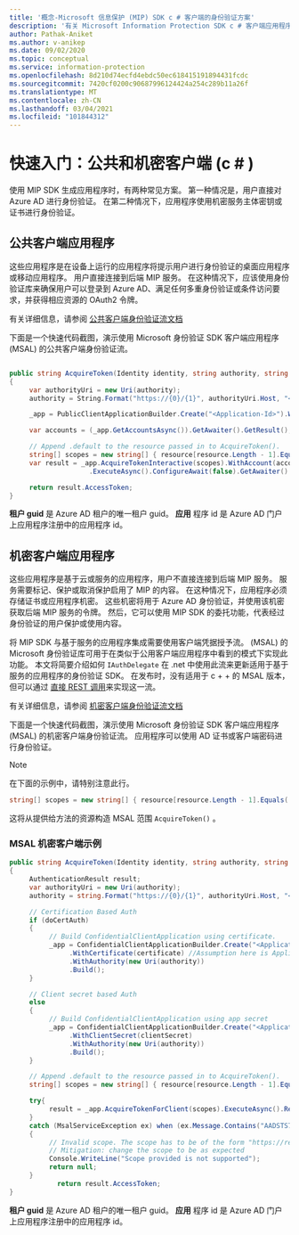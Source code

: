 ```yaml
---
title: '概念-Microsoft 信息保护 (MIP) SDK c # 客户端的身份验证方案'
description: '有关 Microsoft Information Protection SDK c # 客户端应用程序的身份验证方案的技术详细信息。'
author: Pathak-Aniket
ms.author: v-anikep
ms.date: 09/02/2020
ms.topic: conceptual
ms.service: information-protection
ms.openlocfilehash: 8d210d74ecfd4ebdc50ec618415191894431fcdc
ms.sourcegitcommit: 7420cf0200c90687996124424a254c289b11a26f
ms.translationtype: MT
ms.contentlocale: zh-CN
ms.lasthandoff: 03/04/2021
ms.locfileid: "101844312"
---
```

# <a name="quickstart-public-and-confidential-clients-c"></a>快速入门：公共和机密客户端 (c # ) 

使用 MIP SDK 生成应用程序时，有两种常见方案。 第一种情况是，用户直接对 Azure AD 进行身份验证。 在第二种情况下，应用程序使用机密服务主体密钥或证书进行身份验证。

## <a name="public-client-applications"></a>公共客户端应用程序

这些应用程序是在设备上运行的应用程序将提示用户进行身份验证的桌面应用程序或移动应用程序。 用户直接连接到后端 MIP 服务。 在这种情况下，应该使用身份验证库来确保用户可以登录到 Azure AD、满足任何多重身份验证或条件访问要求，并获得相应资源的 OAuth2 令牌。

有关详细信息，请参阅 [公共客户端身份验证流文档](/azure/active-directory/develop/msal-net-initializing-client-applications#initializing-a-public-client-application-from-configuration-options)

下面是一个快速代码截图，演示使用 Microsoft 身份验证 SDK 客户端应用程序 (MSAL) 的公共客户端身份验证流。

```csharp

public string AcquireToken(Identity identity, string authority, string resource, string claims)
{
     var authorityUri = new Uri(authority);
     authority = String.Format("https://{0}/{1}", authorityUri.Host, "<Tenant-GUID>");

     _app = PublicClientApplicationBuilder.Create("<Application-Id>").WithAuthority(authority).WithDefaultRedirectUri().Build();

     var accounts = (_app.GetAccountsAsync()).GetAwaiter().GetResult();

     // Append .default to the resource passed in to AcquireToken().
     string[] scopes = new string[] { resource[resource.Length - 1].Equals('/') ? $"{resource}.default" : $"{resource}/.default" };
     var result = _app.AcquireTokenInteractive(scopes).WithAccount(accounts.FirstOrDefault()).WithPrompt(Prompt.SelectAccount)
                    .ExecuteAsync().ConfigureAwait(false).GetAwaiter().GetResult();

     return result.AccessToken;
}
```

**租户 guid** 是 Azure AD 租户的唯一租户 guid。
**应用** 程序 id 是 Azure AD 门户上应用程序注册中的应用程序 id。

## <a name="confidential-client-applications"></a>机密客户端应用程序

这些应用程序是基于云或服务的应用程序，用户不直接连接到后端 MIP 服务。 服务需要标记、保护或取消保护启用了 MIP 的内容。 在这种情况下，应用程序必须存储证书或应用程序机密。 这些机密将用于 Azure AD 身份验证，并使用该机密获取后端 MIP 服务的令牌。 然后，它可以使用 MIP SDK 的委托功能，代表经过身份验证的用户保护或使用内容。

将 MIP SDK 与基于服务的应用程序集成需要使用客户端凭据授予流。  (MSAL) 的 Microsoft 身份验证库可用于在类似于公用客户端应用程序中看到的模式下实现此功能。 本文将简要介绍如何 `IAuthDelegate` 在 .net 中使用此流来更新适用于基于服务的应用程序的身份验证 SDK。 在发布时，没有适用于 c + + 的 MSAL 版本，但可以通过 [直接 REST 调用](/azure/active-directory/develop/v2-oauth2-client-creds-grant-flow#get-a-token)来实现这一流。

有关详细信息，请参阅 [机密客户端身份验证流文档](/azure/active-directory/develop/msal-net-initializing-client-applications#initializing-a-confidential-client-application-from-code)

下面是一个快速代码截图，演示使用 Microsoft 身份验证 SDK 客户端应用程序 (MSAL) 的机密客户端身份验证流。 应用程序可以使用 AD 证书或客户端密码进行身份验证。

> [!NOTE]
> 在下面的示例中，请特别注意此行。 
>
> ```csharp
> string[] scopes = new string[] { resource[resource.Length - 1].Equals('/') ? $"{resource}.default" : $"{resource}/.default" };
> ```
> 这将从提供给方法的资源构造 MSAL 范围 `AcquireToken()` 。 

### <a name="msal-confidential-client-example"></a>MSAL 机密客户端示例

```csharp
public string AcquireToken(Identity identity, string authority, string resource, string claim)
{
     AuthenticationResult result;
     var authorityUri = new Uri(authority);
     authority = string.Format("https://{0}/{1}", authorityUri.Host, "<Tenant-GUID>");

     // Certification Based Auth
     if (doCertAuth)
     {
          // Build ConfidentialClientApplication using certificate.
          _app = ConfidentialClientApplicationBuilder.Create("<Application-Id>")
               .WithCertificate(certificate) //Assumption here is Application passes a certificate created using certificate thumbprint
               .WithAuthority(new Uri(authority))
               .Build();
     }

     // Client secret based Auth
     else
     {
          // Build ConfidentialClientApplication using app secret
          _app = ConfidentialClientApplicationBuilder.Create("<Application-Id>")
               .WithClientSecret(clientSecret)
               .WithAuthority(new Uri(authority))
               .Build();
     }

     // Append .default to the resource passed in to AcquireToken().
     string[] scopes = new string[] { resource[resource.Length - 1].Equals('/') ? $"{resource}.default" : $"{resource}/.default" };

     try{
          result = _app.AcquireTokenForClient(scopes).ExecuteAsync().Result;
     }
     catch (MsalServiceException ex) when (ex.Message.Contains("AADSTS70011"))
     {
          // Invalid scope. The scope has to be of the form "https://resourceurl/.default"
          // Mitigation: change the scope to be as expected
          Console.WriteLine("Scope provided is not supported");
          return null;
     }
            return result.AccessToken;
}

```
**租户 guid** 是 Azure AD 租户的唯一租户 guid。
**应用** 程序 id 是 Azure AD 门户上应用程序注册中的应用程序 id。